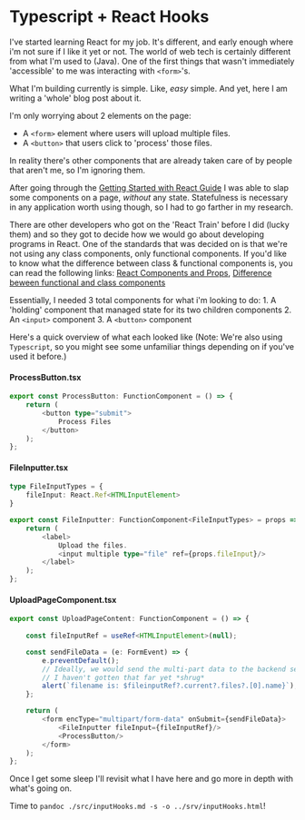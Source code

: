 # Typescript + React Hooks

I've started learning React for my job. It's different, and early enough where i'm not sure if I like it yet or not. The world of web tech is certainly different from what I'm used to (Java). One of the first things that wasn't immediately 'accessible' to me was interacting with `<form>`'s.

What I'm building currently is simple. Like, _easy_ simple. And yet, here I am writing a 'whole' blog post about it.

I'm only worrying about 2 elements on the page:

- A `<form>` element where users will upload multiple files.
- A `<button>` that users click to 'process' those files.

In reality there's other components that are already taken care of by people that aren't me, so I'm ignoring them.

After going through the [Getting Started with React Guide](https://reactjs.org/docs/getting-started.html) I was able to slap some components on a page, _without_ any state. Statefulness is necessary in any application worth using though, so I had to go farther in my research.

There are other developers who got on the 'React Train' before I did (lucky them) and so they got to decide how we would go about developing programs in React. One of the standards that was decided on is that we're not using any class components, only functional components. If you'd like to know what the difference between class & functional components is, you can read the following links: [React Components and Props](https://reactjs.org/docs/components-and-props.html), [Difference beween functional and class components](https://medium.com/@Zwenza/functional-vs-class-components-in-react-231e3fbd7108)

Essentially, I needed 3 total components for what i'm looking to do:
    1. A 'holding' component that managed state for its two children components
    2. An `<input>` component
    3. A `<button>` component

Here's a quick overview of what each looked like (Note: We're also using `Typescript`, so you might see some unfamiliar things depending on if you've used it before.)

#### ProcessButton.tsx

```typescript
export const ProcessButton: FunctionComponent = () => {
    return (
        <button type="submit">
            Process Files
        </button>
    );
};
```

#### FileInputter.tsx

```typescript
type FileInputTypes = {
    fileInput: React.Ref<HTMLInputElement>
}

export const FileInputter: FunctionComponent<FileInputTypes> = props => {
    return (
        <label>
            Upload the files.
            <input multiple type="file" ref={props.fileInput}/>
        </label>
    );
};
```

#### UploadPageComponent.tsx

```typescript
export const UploadPageContent: FunctionComponent = () => {
    
    const fileInputRef = useRef<HTMLInputElement>(null);    

    const sendFileData = (e: FormEvent) => {
        e.preventDefault();
        // Ideally, we would send the multi-part data to the backend service here. 
        // I haven't gotten that far yet *shrug*
        alert(`filename is: $fileinputRef?.current?.files?.[0].name}`);
    };

    return (
        <form encType="multipart/form-data" onSubmit={sendFileData}>
            <FileInputter fileInput={fileInputRef}/>
            <ProcessButton/>
        </form>
    );
};
```

Once I get some sleep I'll revisit what I have here and go more in depth with what's going on.

Time to `pandoc ./src/inputHooks.md -s -o ../srv/inputHooks.html`!

